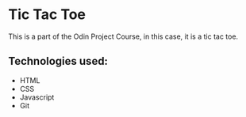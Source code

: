 # Tic Tac Toe

This is a part of the Odin Project Course, in this case, it is a tic tac toe.

## Technologies used:
* HTML
* CSS
* Javascript
* Git


